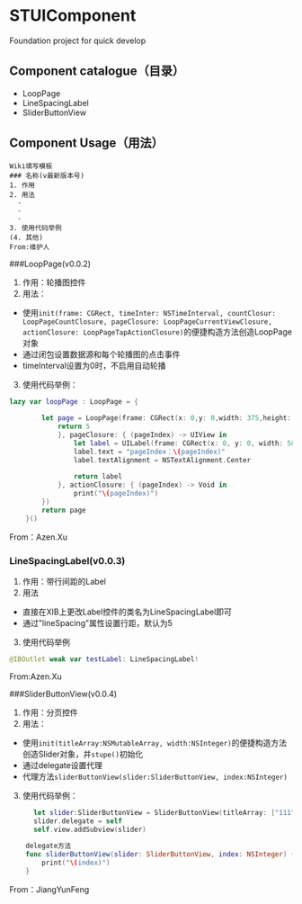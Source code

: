 # STUIComponent
Foundation project for quick develop

## Component catalogue（目录）

- LoopPage
- LineSpacingLabel
- SliderButtonView


## Component Usage（用法）
```
Wiki填写模板
### 名称(v最新版本号) 
1. 作用
2. 用法
  - 
  - 
  - 
3. 使用代码举例
(4. 其他)
From:维护人
```

###LoopPage(v0.0.2)
1. 作用：轮播图控件
2. 用法：
  - 使用```init(frame: CGRect, timeInter: NSTimeInterval, countClosur: LoopPageCountClosure, pageClosure: LoopPageCurrentViewClosure, actionClosure: LoopPageTapActionClosure)```的便捷构造方法创造LoopPage对象
  - 通过闭包设置数据源和每个轮播图的点击事件
  - timeInterval设置为0时，不启用自动轮播
3. 使用代码举例：
```Swift
lazy var loopPage : LoopPage = {
        
        let page = LoopPage(frame: CGRect(x: 0,y: 0,width: 375,height: 100), timeInter: 0, countClosur: { () -> Int in
            return 5
            }, pageClosure: { (pageIndex) -> UIView in
                let label = UILabel(frame: CGRect(x: 0, y: 0, width: 50, height: 50))
                label.text = "pageIndex：\(pageIndex)"
                label.textAlignment = NSTextAlignment.Center
                
                return label
            }, actionClosure: { (pageIndex) -> Void in
                print("\(pageIndex)")
        })
        return page
    }()
```
From：Azen.Xu

### LineSpacingLabel(v0.0.3) 
1. 作用：带行间距的Label
2. 用法
  - 直接在XIB上更改Label控件的类名为LineSpacingLabel即可
  - 通过"lineSpacing"属性设置行距，默认为5
3. 使用代码举例
```Swift
@IBOutlet weak var testLabel: LineSpacingLabel!
```
From:Azen.Xu

###SliderButtonView(v0.0.4)
1. 作用：分页控件
2. 用法：
  - 使用```init(titleArray:NSMutableArray, width:NSInteger)```的便捷构造方法创造Slider对象，并```stupe()```初始化
  - 通过delegate设置代理
  - 代理方法```sliderButtonView(slider:SliderButtonView, index:NSInteger)```
3. 使用代码举例：
```Swift
      let slider:SliderButtonView = SliderButtonView(titleArray: ["111", "222"], width: 320)
      slider.delegate = self
      self.view.addSubview(slider)
    
    delegate方法
    func sliderButtonView(slider: SliderButtonView, index: NSInteger) {
        print("\(index)")
    }
```
From：JiangYunFeng
